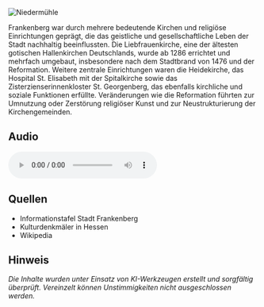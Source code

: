 ![Niedermühle](./images/frankenberg/p23.jpg)

Frankenberg war durch mehrere bedeutende Kirchen und religiöse Einrichtungen geprägt, die das geistliche und gesellschaftliche Leben der Stadt nachhaltig beeinflussten. Die Liebfrauenkirche, eine der ältesten gotischen Hallenkirchen Deutschlands, wurde ab 1286 errichtet und mehrfach umgebaut, insbesondere nach dem Stadtbrand von 1476 und der Reformation. Weitere zentrale Einrichtungen waren die Heidekirche, das Hospital St. Elisabeth mit der Spitalkirche sowie das Zisterzienserinnenkloster St. Georgenberg, das ebenfalls kirchliche und soziale Funktionen erfüllte. Veränderungen wie die Reformation führten zur Umnutzung oder Zerstörung religiöser Kunst und zur Neustrukturierung der Kirchengemeinden.

## Audio

<audio controls class="full-width-audio">
  <source src="locales/frankenberg/de/p23.mp3" type="audio/mpeg">
  Dein Browser unterstützt kein Audioelement.
</audio>

## Quellen

- Informationstafel Stadt Frankenberg
- Kulturdenkmäler in Hessen
- Wikipedia

## Hinweis

_Die Inhalte wurden unter Einsatz von KI-Werkzeugen erstellt und sorgfältig überprüft. Vereinzelt können Unstimmigkeiten nicht ausgeschlossen werden._
